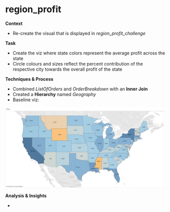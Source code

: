 # region_profit
**Context**

- Re-create the visual that is displayed in *region_profit_challenge*

**Task**

- Create the viz where state colors represent the average profit across the state
- Circle colours and sizes reflect the percent contribution of the respective city towards the overall profit of the state

**Techniques & Process**

- Combined *ListOfOrders* and *OrderBreakdown* with an **Inner Join**
- Created a **Hierarchy** named *Geography*
- Baseline viz:

![](https://github.com/latiful-hassan/region_profit/blob/main/region_profit_screenshots/baseline_viz.png)

**Analysis & Insights**

-
